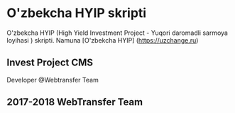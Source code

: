 # O'zbekcha HYIP skripti
O'zbekcha HYIP (High Yield Investment Project - Yuqori daromadli sarmoya loyihasi ) skripti.
Namuna [O'zbekcha HYIP] (https://uzchange.ru)
## Invest Project CMS
Developer @Webtransfer Team
## 2017-2018 WebTransfer Team
